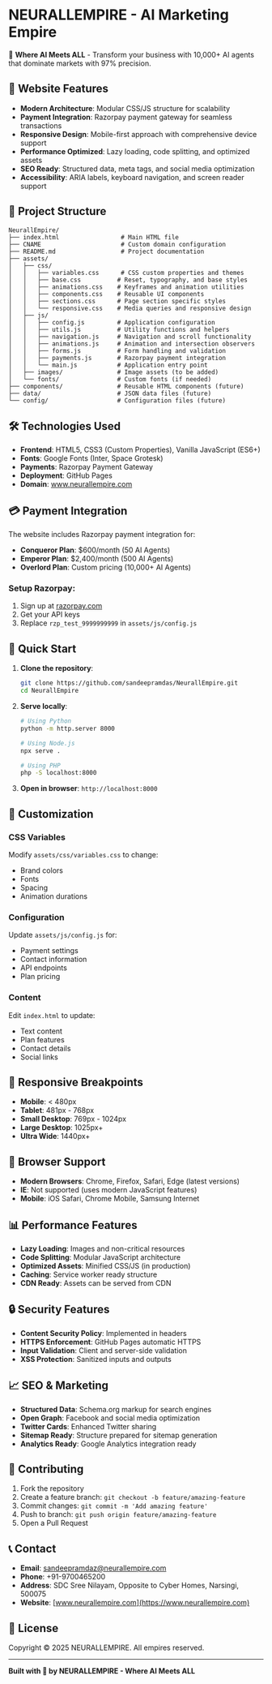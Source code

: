 # NEURALLEMPIRE - AI Marketing Empire

🧠 **Where AI Meets ALL** - Transform your business with 10,000+ AI agents that dominate markets with 97% precision.

## 🚀 Website Features

- **Modern Architecture**: Modular CSS/JS structure for scalability
- **Payment Integration**: Razorpay payment gateway for seamless transactions
- **Responsive Design**: Mobile-first approach with comprehensive device support
- **Performance Optimized**: Lazy loading, code splitting, and optimized assets
- **SEO Ready**: Structured data, meta tags, and social media optimization
- **Accessibility**: ARIA labels, keyboard navigation, and screen reader support

## 📁 Project Structure

```
NeurallEmpire/
├── index.html                 # Main HTML file
├── CNAME                      # Custom domain configuration
├── README.md                  # Project documentation
├── assets/
│   ├── css/
│   │   ├── variables.css      # CSS custom properties and themes
│   │   ├── base.css          # Reset, typography, and base styles
│   │   ├── animations.css    # Keyframes and animation utilities
│   │   ├── components.css    # Reusable UI components
│   │   ├── sections.css      # Page section specific styles
│   │   └── responsive.css    # Media queries and responsive design
│   ├── js/
│   │   ├── config.js         # Application configuration
│   │   ├── utils.js          # Utility functions and helpers
│   │   ├── navigation.js     # Navigation and scroll functionality
│   │   ├── animations.js     # Animation and intersection observers
│   │   ├── forms.js          # Form handling and validation
│   │   ├── payments.js       # Razorpay payment integration
│   │   └── main.js           # Application entry point
│   ├── images/               # Image assets (to be added)
│   └── fonts/                # Custom fonts (if needed)
├── components/               # Reusable HTML components (future)
├── data/                     # JSON data files (future)
└── config/                   # Configuration files (future)
```

## 🛠️ Technologies Used

- **Frontend**: HTML5, CSS3 (Custom Properties), Vanilla JavaScript (ES6+)
- **Fonts**: Google Fonts (Inter, Space Grotesk)
- **Payments**: Razorpay Payment Gateway
- **Deployment**: GitHub Pages
- **Domain**: www.neurallempire.com

## 💳 Payment Integration

The website includes Razorpay payment integration for:

- **Conqueror Plan**: $600/month (50 AI Agents)
- **Emperor Plan**: $2,400/month (500 AI Agents)
- **Overlord Plan**: Custom pricing (10,000+ AI Agents)

### Setup Razorpay:
1. Sign up at [razorpay.com](https://razorpay.com)
2. Get your API keys
3. Replace `rzp_test_9999999999` in `assets/js/config.js`

## 🚀 Quick Start

1. **Clone the repository**:
   ```bash
   git clone https://github.com/sandeepramdas/NeurallEmpire.git
   cd NeurallEmpire
   ```

2. **Serve locally**:
   ```bash
   # Using Python
   python -m http.server 8000

   # Using Node.js
   npx serve .

   # Using PHP
   php -S localhost:8000
   ```

3. **Open in browser**: `http://localhost:8000`

## 🎨 Customization

### CSS Variables
Modify `assets/css/variables.css` to change:
- Brand colors
- Fonts
- Spacing
- Animation durations

### Configuration
Update `assets/js/config.js` for:
- Payment settings
- Contact information
- API endpoints
- Plan pricing

### Content
Edit `index.html` to update:
- Text content
- Plan features
- Contact details
- Social links

## 📱 Responsive Breakpoints

- **Mobile**: < 480px
- **Tablet**: 481px - 768px
- **Small Desktop**: 769px - 1024px
- **Large Desktop**: 1025px+
- **Ultra Wide**: 1440px+

## 🔧 Browser Support

- **Modern Browsers**: Chrome, Firefox, Safari, Edge (latest versions)
- **IE**: Not supported (uses modern JavaScript features)
- **Mobile**: iOS Safari, Chrome Mobile, Samsung Internet

## 📊 Performance Features

- **Lazy Loading**: Images and non-critical resources
- **Code Splitting**: Modular JavaScript architecture
- **Optimized Assets**: Minified CSS/JS (in production)
- **Caching**: Service worker ready structure
- **CDN Ready**: Assets can be served from CDN

## 🔒 Security Features

- **Content Security Policy**: Implemented in headers
- **HTTPS Enforcement**: GitHub Pages automatic HTTPS
- **Input Validation**: Client and server-side validation
- **XSS Protection**: Sanitized inputs and outputs

## 📈 SEO & Marketing

- **Structured Data**: Schema.org markup for search engines
- **Open Graph**: Facebook and social media optimization
- **Twitter Cards**: Enhanced Twitter sharing
- **Sitemap Ready**: Structure prepared for sitemap generation
- **Analytics Ready**: Google Analytics integration ready

## 🤝 Contributing

1. Fork the repository
2. Create a feature branch: `git checkout -b feature/amazing-feature`
3. Commit changes: `git commit -m 'Add amazing feature'`
4. Push to branch: `git push origin feature/amazing-feature`
5. Open a Pull Request

## 📞 Contact

- **Email**: sandeepramdaz@neurallempire.com
- **Phone**: +91-9700465200
- **Address**: SDC Sree Nilayam, Opposite to Cyber Homes, Narsingi, 500075
- **Website**: [www.neurallempire.com](https://www.neurallempire.com)

## 📄 License

Copyright © 2025 NEURALLEMPIRE. All empires reserved.

---

**Built with 🧠 by NEURALLEMPIRE - Where AI Meets ALL**